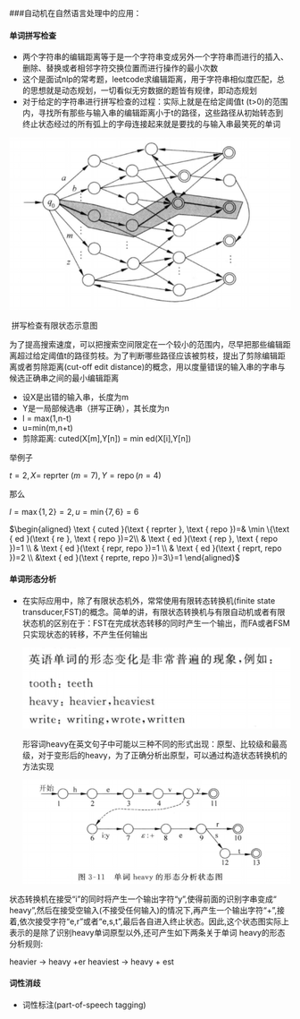 ###自动机在自然语言处理中的应用：

#### 单词拼写检查

* 两个字符串的编辑距离等于是一个字符串变成另外一个字符串而进行的插入、删除、替换或者相邻字符交换位置而进行操作的最小次数
* 这个是面试nlp的常考题，leetcode求编辑距离，用于字符串相似度匹配，总的思想就是动态规划，一切看似无穷数据的题皆有规律，即动态规划
* 对于给定的字符串进行拼写检查的过程：实际上就是在给定阈值t (t>0)的范围内，寻找所有那些与输入串的编辑距离小于t的路径，这些路径从初始转态到终止状态经过的所有弧上的字母连接起来就是要找的与输入串最笑死的单词

![1567523919408](../img/1567523919408.png)

​																拼写检查有限状态示意图



为了提高搜索速度，可以把搜索空间限定在一个较小的范围内，尽早把那些编辑距离超过给定阈值t的路径剪枝。为了判断哪些路径应该被剪枝，提出了剪除编辑距离或者剪除距离(cut-off edit distance)的概念，用以度量错误的输入串的字串与候选正确串之间的最小编辑距离

* 设X是出错的输入串，长度为m
* Y是一局部候选串（拼写正确），其长度为n
* l = max(1,n-t)
* u=min(m,n+t)
* 剪除距离: cuted(X[m],Y[n]) = min ed(X[i],Y[n])



举例子

$t=2, X=$ reprter $(m=7), Y=\operatorname{repo}(n=4)$

那么

$l=\max \{1,2\}=2, u=\min \{7,6\}=6$

$\begin{aligned} \text { cuted }(\text { reprter }, \text { repo })=& \min \{\text { ed }(\text { re }, \text { repo })=2\\ & \text { ed }(\text { rep }, \text { repo })=1 \\ & \text { ed }(\text { repr, repo })=1 \\ & \text { ed }(\text { reprt, repo })=2 \\ &\text { ed }(\text { reprte, repo })=3\}=1 \end{aligned}$ 

#### 单词形态分析

* 在实际应用中，除了有限状态机外，常常使用有限转态转换机(finite state transducer,FST)的概念。简单的讲，有限状态转换机与有限自动机或者有限状态机的区别在于：FST在完成状态转移的同时产生一个输出，而FA或者FSM只实现状态的转移，不产生任何输出

  ![1567525344745](../img/1567525344745.png)

  

  形容词heavy在英文句子中可能以三种不同的形式出现：原型、比较级和最高级，对于变形后的heavy，为了正确分析出原型，可以通过构造状态转换机的方法实现

  ![1567525355972](../img/1567525355972.png)

状态转换机在接受“i”的同时将产生一个输出字符“y”,使得前面的识别字串变成“ heavy”,然后在接受空输入(不接受任何输入)的情况下,再产生一个输出字符“+”,接着,依次接受字符“e,r”或者“e,s,t”,最后各自进入终止状态。因此,这个状态图实际上表示的是除了识别heavy单词原型以外,还可产生如下两条关于单词 heavy的形态分析规则:

heavier $\rightarrow$ heavy $+\mathrm{er}$
heaviest $\rightarrow$ heavy $+$ est



#### 词性消歧

* 词性标注(part-of-speech tagging)